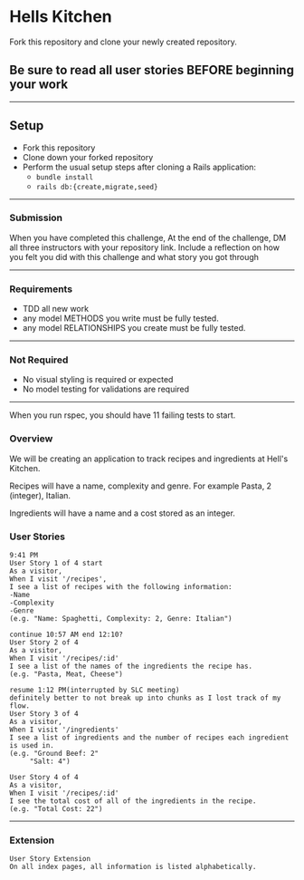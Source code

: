 # Hells Kitchen

Fork this repository and clone your newly created repository.

## Be sure to read all user stories BEFORE beginning your work
---

## Setup

* Fork this repository
* Clone down your forked repository
* Perform the usual setup steps after cloning a Rails application:
  - `bundle install`
  - `rails db:{create,migrate,seed}`
---
### Submission

When you have completed this challenge, At the end of the challenge, DM all three instructors with your repository link. Include a reflection on how you felt you did with this challenge and what story you got through

---
### Requirements

* TDD all new work
* any model METHODS you write must be fully tested.
* any model RELATIONSHIPS you create must be fully tested.
---

### Not Required

* No visual styling is required or expected
* No model testing for validations are required
---

When you run rspec, you should have 11 failing tests to start.  

###  Overview

We will be creating an application to track recipes and ingredients at Hell's Kitchen.

Recipes will have a name, complexity and genre. For example Pasta, 2 (integer), Italian.

Ingredients will have a name and a cost stored as an integer.


### User Stories

```
9:41 PM
User Story 1 of 4 start
As a visitor,
When I visit '/recipes',
I see a list of recipes with the following information:
-Name
-Complexity
-Genre
(e.g. "Name: Spaghetti, Complexity: 2, Genre: Italian")
```
```
continue 10:57 AM end 12:10?
User Story 2 of 4
As a visitor,
When I visit '/recipes/:id'
I see a list of the names of the ingredients the recipe has.
(e.g. "Pasta, Meat, Cheese")
```
```
resume 1:12 PM(interrupted by SLC meeting)
definitely better to not break up into chunks as I lost track of my flow.
User Story 3 of 4
As a visitor,
When I visit '/ingredients'
I see a list of ingredients and the number of recipes each ingredient is used in.
(e.g. "Ground Beef: 2"
     "Salt: 4")
```
```
User Story 4 of 4
As a visitor,
When I visit '/recipes/:id'
I see the total cost of all of the ingredients in the recipe.
(e.g. "Total Cost: 22")
```
---
### Extension
```
User Story Extension
On all index pages, all information is listed alphabetically.
